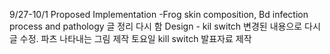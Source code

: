 9/27-10/1
Proposed Implementation -Frog skin composition, Bd infection process and pathology 글 정리 다시 함 
Design - kil switch 변경된 내용으로 다시 글 수정. 파츠 나타내는 그림 제작
토요일 kill switch 발표자료 제작 


